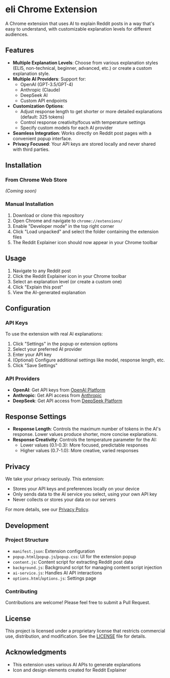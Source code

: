 # eli Chrome Extension

A Chrome extension that uses AI to explain Reddit posts in a way that's easy to understand, with customizable explanation levels for different audiences.

## Features

- **Multiple Explanation Levels**: Choose from various explanation styles (ELI5, non-technical, beginner, advanced, etc.) or create a custom explanation style.
- **Multiple AI Providers**: Support for:
  - OpenAI (GPT-3.5/GPT-4)
  - Anthropic (Claude)
  - DeepSeek AI
  - Custom API endpoints
- **Customization Options**:
  - Adjust response length to get shorter or more detailed explanations (default: 325 tokens)
  - Control response creativity/focus with temperature settings
  - Specify custom models for each AI provider
- **Seamless Integration**: Works directly on Reddit post pages with a convenient popup interface.
- **Privacy Focused**: Your API keys are stored locally and never shared with third parties.

## Installation

### From Chrome Web Store
*(Coming soon)*

### Manual Installation
1. Download or clone this repository
2. Open Chrome and navigate to `chrome://extensions/`
3. Enable "Developer mode" in the top right corner
4. Click "Load unpacked" and select the folder containing the extension files
5. The Reddit Explainer icon should now appear in your Chrome toolbar

## Usage

1. Navigate to any Reddit post
2. Click the Reddit Explainer icon in your Chrome toolbar
3. Select an explanation level (or create a custom one)
4. Click "Explain this post"
5. View the AI-generated explanation

## Configuration

### API Keys
To use the extension with real AI explanations:
1. Click "Settings" in the popup or extension options
2. Select your preferred AI provider
3. Enter your API key
4. (Optional) Configure additional settings like model, response length, etc.
5. Click "Save Settings"

### API Providers
- **OpenAI**: Get API keys from [OpenAI Platform](https://platform.openai.com/signup)
- **Anthropic**: Get API access from [Anthropic](https://www.anthropic.com/product)
- **DeepSeek**: Get API access from [DeepSeek Platform](https://platform.deepseek.com/)

## Response Settings

- **Response Length**: Controls the maximum number of tokens in the AI's response. Lower values produce shorter, more concise explanations.
- **Response Creativity**: Controls the temperature parameter for the AI:
  - Lower values (0.1-0.3): More focused, predictable responses
  - Higher values (0.7-1.0): More creative, varied responses

## Privacy

We take your privacy seriously. This extension:
- Stores your API keys and preferences locally on your device
- Only sends data to the AI service you select, using your own API key
- Never collects or stores your data on our servers

For more details, see our [Privacy Policy](PRIVACY-POLICY.md).

## Development

### Project Structure
- `manifest.json`: Extension configuration
- `popup.html`/`popup.js`/`popup.css`: UI for the extension popup
- `content.js`: Content script for extracting Reddit post data
- `background.js`: Background script for managing content script injection
- `ai-service.js`: Handles AI API interactions
- `options.html`/`options.js`: Settings page

### Contributing
Contributions are welcome! Please feel free to submit a Pull Request.

## License

This project is licensed under a proprietary license that restricts commercial use, distribution, and modification. See the [LICENSE](LICENSE) file for details.

## Acknowledgments

- This extension uses various AI APIs to generate explanations
- Icon and design elements created for Reddit Explainer 